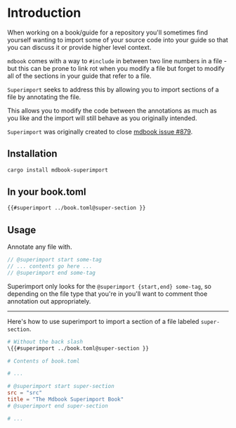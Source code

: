 # Introduction

When working on a book/guide for a repository you'll sometimes find yourself wanting to
import some of your source code into your guide so that you can discuss it or provide
higher level context.

`mdbook` comes with a way to `#include` in between two line numbers in a file - but this
can be prone to link rot when you modify a file but forget to modify all of the sections
in your guide that refer to a file.

 `Superimport` seeks to address this by allowing you to import sections of a file by annotating
 the file.

 This allows you to modify the code between the annotations as much as you like and the import will
 still behave as you originally intended.

`Superimport` was originally created to close [mdbook issue #879](https://github.com/rust-lang-nursery/mdBook/issues/879).

## Installation

```sh
cargo install mdbook-superimport
```

## In your book.toml

```md
{{#superimport ../book.toml@super-section }}
```

## Usage

Annotate any file with.

```rust
// @superimport start some-tag
// ... contents go here ...
// @superimport end some-tag
```

Superimport only looks for the `@superimport {start,end} some-tag`, so depending on
the file type that you're in you'll want to comment thoe annotation out
appropriately.

---

Here's how to use superimport to import a section of a file
labeled `super-section`.

```sh
# Without the back slash
\{{#superimport ../book.toml@super-section }}
```

```toml
# Contents of book.toml

# ...

# @superimport start super-section
src = "src"
title = "The Mdbook Superimport Book"
# @superimport end super-section

# ...
```
